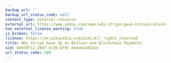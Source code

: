```yaml
---
backup_url: ''
backup_url_status_code: null
content_type: external-resource
external_url: https://www.yahoo.com/news/why-stripe-gave-bitcoin-blockchain-182750407.html?guccounter=1&guce_referrer=aHR0cHM6Ly93d3cuZ29vZ2xlLmNvbS8&guce_referrer_sig=AQAAAAH5hsZPnMwpAEn67PTpKZ1amgjZBpk3baYd5Fcvi18N-kd8LpmUL2_pY6yVOoK0qDxSWBnG1y2zk39om-rsdW--WbPUvOwinfjJoU4oMNY4Khpqq6HSB8DWAWeD1yhTnQfWNft4294KlwwHYJ0tWM0A1OOE9AsSbyFrFACPImSi
has_external_license_warning: true
is_broken: false
license: https://en.wikipedia.org/wiki/All_rights_reserved
title: Why Stripe Gave Up on Bitcoin and Blockchain Payments
uid: b8930f12-26d7-4c3b-bf9c-ee4a6e28d32e
url_status_code: 200
---
```

